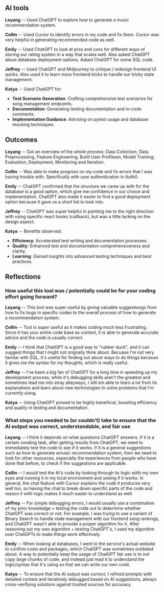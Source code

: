 ## AI tools

__Leyang__ -- Used ChatGPT to explore how to generate a music recommendation system. 

__Collin__ -- Used Cursor to identify errors in my code and fix them. Cursor was very helpful in generating recommended code as well.

__Emily__ -- Used ChatGPT to look at pros and cons for different ways of storing our rating system in a way that scales well. Also asked ChatGPT about database deployment options. Asked ChatGPT for some SQL code.

__Jeffrey__ -- Used ChatGPT and Midjourney to critique / redesign frontend UI quirks. Also used it to learn more frontend tricks to handle our tricky state management.

__Katya__ -- Used ChatGPT for:
- **Test Scenario Generation**: Crafting comprehensive test scenarios for song management endpoints.
- **Documentation**: Generating testing documentation and in-code comments.
- **Implementation Guidance**: Advising on pytest usage and database mocking techniques.

## Outcomes

__Leyang__ -- Got an overview of the whole process: Data Collection, Data Preprocessing, Feature Engineering, Build User              Profilesm, Model Training, Evaluation, Deployment, Monitoring and Iteration. 

__Collin__ -- Was able to make progress on my code and fix errors that I was having trouble with. Specifically with user authentication in Auth0.

__Emily__ -- ChatGPT confirmed that the structure we came up with for the database is a good option, which give me confidence in our choice and implementation. ChatGPT also made it easier to find a good deployment option because it gave us a short list to look into.

__Jeffrey__ -- ChatGPT was super helpful in pointing me to the right direction with using specific react hooks (callback), but was a little lacking on the design aspect.

__Katya__ -- Benefits observed:
- **Efficiency**: Accelerated test writing and documentation processes.
- **Quality**: Enhanced test and documentation comprehensiveness and clarity.
- **Learning**: Gained insights into advanced testing techniques and best practices.


## Reflections

### How useful this tool was / potentially could be for your coding effort going forward? 

__Leyang__ -- This tool was super useful by giving valuable suggestiongs from how to fix bugs in specific codes to the overall process of how to generate a recommendation system. 

__Collin__ -- Tool is super useful as it makes coding much less frustrating. Since it has your entire code base as context, it is able to generate accurate advice and the code is usually correct.

__Emily__ -- I think that ChatGPT is a good way to "rubber duck", and it can suggest things that I might not orignally think about. Becuase I'm not very familar with SQL, it's useful for finding out about ways to do things because it gives me the syntax for my thoughts, which is really useful.

__Jeffrey__ -- I've been a big fan of ChatGPT for a long time in speeding up my development process; while it's debugging skills aren't the greatest and sometimes lead me into stray alleyways, I still am able to learn a lot from its explanations and learn about new technologies to solve problems that I'm currently uisng.

__Katya__ -- Using ChatGPT proved to be highly beneficial, boosting efficiency and quality in testing and documentation. 

### What steps you needed to (or couldn’t) take to ensure that the AI output was correct, understandable, and fair use

__Leyang__ -- I think it depends on what questions ChatGPT answers. If it is a certain conding task, after getting results from ChatGPT, we need to immediately test the code to see if it works. If it is a general suggestions such as how to generate amusic recommendation system, then we need to look for other resources, especially the experiences from people who have done that before, to check if the suggestions are applicable. 

__Collin__ -- I would test the AI's code by looking through its logic witih my own eyes and running it in my local environment and seeing if it works. In general, the chat feature with Cursor explains the code it produces very well too, so having the chat to break down specific parts of the code and reason it with logic makes it much easier to understand as well.

__Jeffrey__ -- For simple debugging errors, I would usually use a combination of my prior knowledge + testing the code out to determine whether ChatGPT was correct or not. For example, I was trying to use a variant of Binary Search to handle state management with our frontend song rankings, and ChatGPT wasn't able to provide a proper algorithm for it. After reasoning out my own algorithm + testing ChatGPT's, I used my algorithm over ChatGPTs to make things work effectively.

__Emily__ -- When looking at databases, I went to the service's actual website to confirm costs and packages, which ChatGPT was sometimes outdated about. A way to potentially keep the usage of ChatGPT fair use is to not copy large chunks of code, and instead just read it to understand the logic/syntax that it's using so that we can write our own code.

__Katya__ -- To ensure that the AI output was correct, I refined prompts with detailed context and iteratively debugged based on AI suggestions, always cross-verifying solutions against trusted sources for accuracy. 



